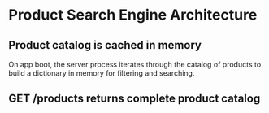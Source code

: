 # Product Search Engine Architecture

## Product catalog is cached in memory

On app boot, the server process iterates through the catalog of products to build a dictionary in memory for filtering and searching.

## GET /products returns complete product catalog

